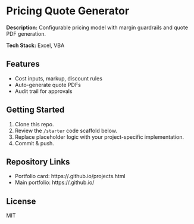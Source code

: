 # Pricing Quote Generator

**Description:** Configurable pricing model with margin guardrails and quote PDF generation.

**Tech Stack:** Excel, VBA

## Features
- Cost inputs, markup, discount rules
- Auto-generate quote PDFs
- Audit trail for approvals

## Getting Started
1. Clone this repo.
2. Review the `/starter` code scaffold below.
3. Replace placeholder logic with your project-specific implementation.
4. Commit & push.

## Repository Links
- Portfolio card: https://<your-username>.github.io/projects.html
- Main portfolio: https://<your-username>.github.io/

## License
MIT
